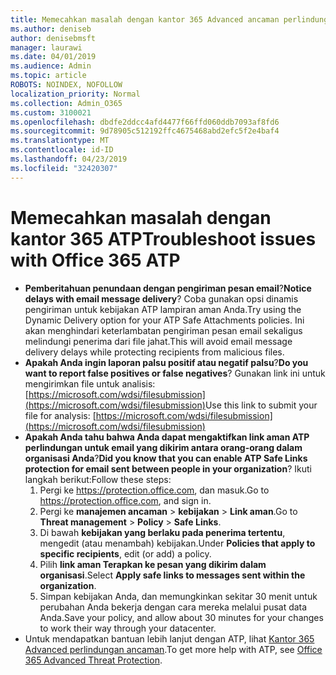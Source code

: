 ```yaml
---
title: Memecahkan masalah dengan kantor 365 Advanced ancaman perlindungan (ATP)
ms.author: deniseb
author: denisebmsft
manager: laurawi
ms.date: 04/01/2019
ms.audience: Admin
ms.topic: article
ROBOTS: NOINDEX, NOFOLLOW
localization_priority: Normal
ms.collection: Admin_O365
ms.custom: 3100021
ms.openlocfilehash: dbdfe2ddcc4afd4477f66ffd060ddb7093af8fd6
ms.sourcegitcommit: 9d78905c512192ffc4675468abd2efc5f2e4baf4
ms.translationtype: MT
ms.contentlocale: id-ID
ms.lasthandoff: 04/23/2019
ms.locfileid: "32420307"
---
```

# <a name="troubleshoot-issues-with-office-365-atp"></a><span data-ttu-id="9b96b-102">Memecahkan masalah dengan kantor 365 ATP</span><span class="sxs-lookup"><span data-stu-id="9b96b-102">Troubleshoot issues with Office 365 ATP</span></span>

- <span data-ttu-id="9b96b-103">**Pemberitahuan penundaan dengan pengiriman pesan email**?</span><span class="sxs-lookup"><span data-stu-id="9b96b-103">**Notice delays with email message delivery**?</span></span> <span data-ttu-id="9b96b-104">Coba gunakan opsi dinamis pengiriman untuk kebijakan ATP lampiran aman Anda.</span><span class="sxs-lookup"><span data-stu-id="9b96b-104">Try using the Dynamic Delivery option for your ATP Safe Attachments policies.</span></span> <span data-ttu-id="9b96b-105">Ini akan menghindari keterlambatan pengiriman pesan email sekaligus melindungi penerima dari file jahat.</span><span class="sxs-lookup"><span data-stu-id="9b96b-105">This will avoid email message delivery delays while protecting recipients from malicious files.</span></span>
- <span data-ttu-id="9b96b-106">**Apakah Anda ingin laporan palsu positif atau negatif palsu**?</span><span class="sxs-lookup"><span data-stu-id="9b96b-106">**Do you want to report false positives or false negatives**?</span></span> <span data-ttu-id="9b96b-107">Gunakan link ini untuk mengirimkan file untuk analisis:[https://microsoft.com/wdsi/filesubmission](https://microsoft.com/wdsi/filesubmission)</span><span class="sxs-lookup"><span data-stu-id="9b96b-107">Use this link to submit your file for analysis: [https://microsoft.com/wdsi/filesubmission](https://microsoft.com/wdsi/filesubmission)</span></span>
- <span data-ttu-id="9b96b-108">**Apakah Anda tahu bahwa Anda dapat mengaktifkan link aman ATP perlindungan untuk email yang dikirim antara orang-orang dalam organisasi Anda**?</span><span class="sxs-lookup"><span data-stu-id="9b96b-108">**Did you know that you can enable ATP Safe Links protection for email sent between people in your organization**?</span></span> <span data-ttu-id="9b96b-109">Ikuti langkah berikut:</span><span class="sxs-lookup"><span data-stu-id="9b96b-109">Follow these steps:</span></span>
    1. <span data-ttu-id="9b96b-110">Pergi ke https://protection.office.com, dan masuk.</span><span class="sxs-lookup"><span data-stu-id="9b96b-110">Go to https://protection.office.com, and sign in.</span></span>
    2. <span data-ttu-id="9b96b-111">Pergi ke **manajemen ancaman** > **kebijakan** > **Link aman**.</span><span class="sxs-lookup"><span data-stu-id="9b96b-111">Go to **Threat management** > **Policy** > **Safe Links**.</span></span>
    3. <span data-ttu-id="9b96b-112">Di bawah **kebijakan yang berlaku pada penerima tertentu**, mengedit (atau menambah) kebijakan.</span><span class="sxs-lookup"><span data-stu-id="9b96b-112">Under **Policies that apply to specific recipients**, edit (or add) a policy.</span></span>
    4. <span data-ttu-id="9b96b-113">Pilih **link aman Terapkan ke pesan yang dikirim dalam organisasi**.</span><span class="sxs-lookup"><span data-stu-id="9b96b-113">Select **Apply safe links to messages sent within the organization**.</span></span>
    5. <span data-ttu-id="9b96b-114">Simpan kebijakan Anda, dan memungkinkan sekitar 30 menit untuk perubahan Anda bekerja dengan cara mereka melalui pusat data Anda.</span><span class="sxs-lookup"><span data-stu-id="9b96b-114">Save your policy, and allow about 30 minutes for your changes to work their way through your datacenter.</span></span>
- <span data-ttu-id="9b96b-115">Untuk mendapatkan bantuan lebih lanjut dengan ATP, lihat [Kantor 365 Advanced perlindungan ancaman](https://docs.microsoft.com/office365/securitycompliance/office-365-atp).</span><span class="sxs-lookup"><span data-stu-id="9b96b-115">To get more help with ATP, see [Office 365 Advanced Threat Protection](https://docs.microsoft.com/office365/securitycompliance/office-365-atp).</span></span>